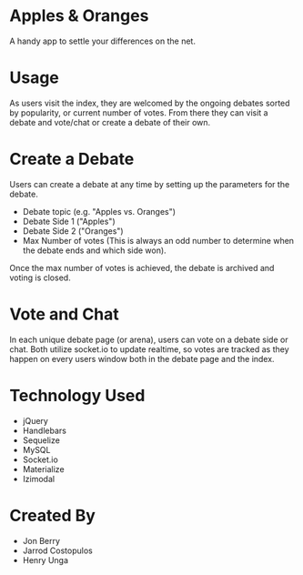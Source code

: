 # Apples & Oranges
A handy app to settle your differences on the net.

# Usage
As users visit the index, they are welcomed by the ongoing debates sorted by popularity, or current number of votes. From there they can visit a debate and vote/chat or create a debate of their own.

# Create a Debate
Users can create a debate at any time by setting up the parameters for the debate.
- Debate topic (e.g. "Apples vs. Oranges")
- Debate Side 1 ("Apples")
- Debate Side 2 ("Oranges")
- Max Number of votes (This is always an odd number to determine when the debate ends and which side won).

Once the max number of votes is achieved, the debate is archived and voting is closed.

# Vote and Chat
In each unique debate page (or arena), users can vote on a debate side or chat. Both utilize socket.io to update realtime, so votes are tracked as they happen on every users window both in the debate page and the index.

# Technology Used
- jQuery
- Handlebars
- Sequelize
- MySQL
- Socket.io
- Materialize
- Izimodal

# Created By
- Jon Berry
- Jarrod Costopulos
- Henry Unga
